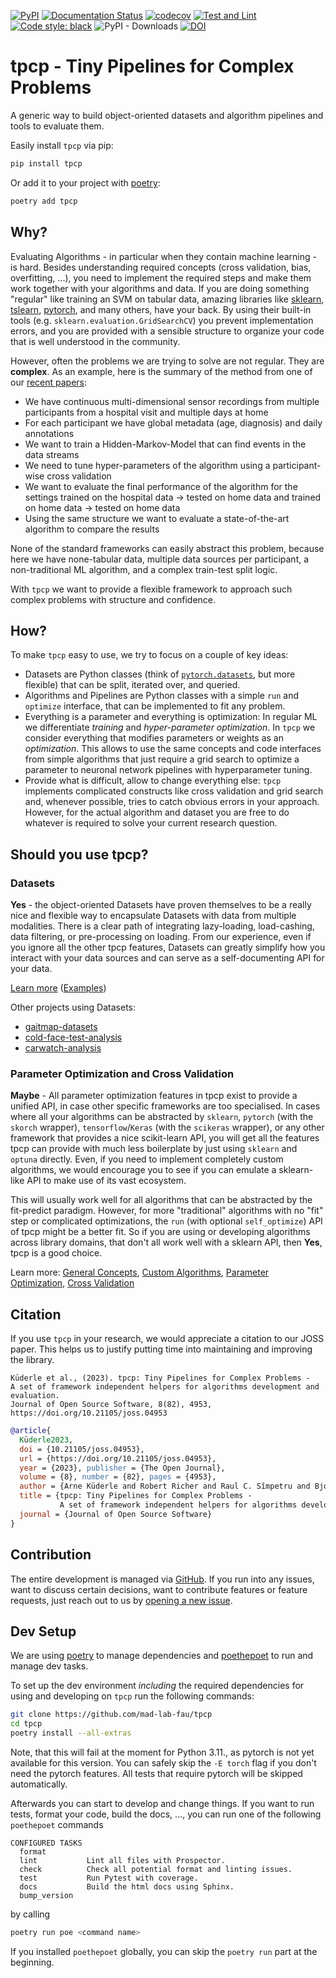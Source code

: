 [![PyPI](https://img.shields.io/pypi/v/tpcp)](https://pypi.org/project/tpcp/)
[![Documentation Status](https://readthedocs.org/projects/tpcp/badge/?version=latest)](https://tpcp.readthedocs.io/en/latest/?badge=latest)
[![codecov](https://codecov.io/gh/mad-lab-fau/tpcp/branch/main/graph/badge.svg?token=ZNVT5LNYHO)](https://codecov.io/gh/mad-lab-fau/tpcp)
[![Test and Lint](https://github.com/mad-lab-fau/tpcp/actions/workflows/test-and-lint.yml/badge.svg?branch=main)](https://github.com/mad-lab-fau/tpcp/actions/workflows/test-and-lint.yml)
[![Code style: black](https://img.shields.io/badge/code%20style-black-000000.svg)](https://github.com/psf/black)
![PyPI - Downloads](https://img.shields.io/pypi/dm/tpcp)
[![DOI](https://joss.theoj.org/papers/10.21105/joss.04953/status.svg)](https://doi.org/10.21105/joss.04953)

# tpcp - Tiny Pipelines for Complex Problems

A generic way to build object-oriented datasets and algorithm pipelines and tools to evaluate them.

Easily install `tpcp` via pip:
```bash
pip install tpcp
```

Or add it to your project with [poetry](https://python-poetry.org/):
```bash
poetry add tpcp
```

## Why?

Evaluating Algorithms - in particular when they contain machine learning - is hard.
Besides understanding required concepts (cross validation, bias, overfitting, ...), you need to implement the required 
steps and make them work together with your algorithms and data.
If you are doing something "regular" like training an SVM on tabular data, amazing libraries like [sklearn](https://scikit-learn.org), 
[tslearn](https://github.com/tslearn-team/tslearn), [pytorch](https://pytorch.org), and many others, have your back.
By using their built-in tools (e.g. `sklearn.evaluation.GridSearchCV`) you prevent implementation errors, and you are
provided with a sensible structure to organize your code that is well understood in the community.

However, often the problems we are trying to solve are not regular.
They are **complex**.
As an example, here is the summary of the method from one of our [recent papers](https://jneuroengrehab.biomedcentral.com/articles/10.1186/s12984-021-00883-7):
- We have continuous multi-dimensional sensor recordings from multiple participants from a hospital visit and multiple days at home
- For each participant we have global metadata (age, diagnosis) and daily annotations
- We want to train a Hidden-Markov-Model that can find events in the data streams
- We need to tune hyper-parameters of the algorithm using a participant-wise cross validation
- We want to evaluate the final performance of the algorithm for the settings trained on the hospital data -> tested on home data and trained on home data -> tested on home data
- Using the same structure we want to evaluate a state-of-the-art algorithm to compare the results

None of the standard frameworks can easily abstract this problem, because here we have none-tabular data, multiple data 
sources per participant, a non-traditional ML algorithm, and a complex train-test split logic.

With `tpcp` we want to provide a flexible framework to approach such complex problems with structure and confidence.

## How?

To make `tpcp` easy to use, we try to focus on a couple of key ideas:

- Datasets are Python classes (think of [`pytorch.datasets`](https://pytorch.org/tutorials/beginner/basics/data_tutorial.html), but more flexible) that can be split, iterated over, and queried.
- Algorithms and Pipelines are Python classes with a simple `run` and `optimize` interface, that can be implemented to fit any problem.
- Everything is a parameter and everything is optimization: In regular ML we differentiate *training* and *hyper-parameter optimization*.
  In `tpcp` we consider everything that modifies parameters or weights as an *optimization*.
  This allows to use the same concepts and code interfaces from simple algorithms that just require a grid search to optimize a parameter to neuronal network pipelines with hyperparameter tuning.
- Provide what is difficult, allow to change everything else:
  `tpcp` implements complicated constructs like cross validation and grid search and, whenever possible, tries to catch obvious errors in your approach.
  However, for the actual algorithm and dataset you are free to do whatever is required to solve your current research question.

## Should you use tpcp?

### Datasets

**Yes** - the object-oriented Datasets have proven themselves to be a really nice and flexible way to encapsulate Datasets with data from multiple modalities.
There is a clear path of integrating lazy-loading, load-cashing, data filtering, or pre-processing on loading.
From our experience, even if you ignore all the other tpcp features, Datasets can greatly simplify how you interact with your data sources and can serve as a self-documenting API for your data.

[Learn more](https://tpcp.readthedocs.io/en/latest/guides/algorithms_pipelines_datasets.html#datasets) 
([Examples](https://tpcp.readthedocs.io/en/latest/auto_examples/index.html#datasets))

Other projects using Datasets:
- [gaitmap-datasets](https://github.com/mad-lab-fau/gaitmap-datasets)
- [cold-face-test-analysis](https://github.com/mad-lab-fau/cft-analysis/tree/main/cft_analysis/datasets)
- [carwatch-analysis](https://github.com/mad-lab-fau/carwatch-analysis/tree/main/carwatch_analysis/datasets)

### Parameter Optimization and Cross Validation

**Maybe** - All parameter optimization features in tpcp exist to provide a unified API, in case other specific frameworks are too specialised.
In cases where all your algorithms can be abstracted by `sklearn`, `pytorch` (with the `skorch` wrapper), `tensorflow`/`Keras` (with the `scikeras` wrapper), 
or any other framework that provides a nice scikit-learn API, you will get all the features tpcp can provide with much less boilerplate by just using `sklearn` and `optuna` directly.
Even, if you need to implement completely custom algorithms, we would encourage you to see if you can emulate a sklearn-like API to make use of its vast ecosystem.

This will usually work well for all algorithms that can be abstracted by the fit-predict paradigm.
However, for more "traditional" algorithms with no "fit" step or complicated optimizations, the `run` (with optional `self_optimize`) API of tpcp might be a better fit.
So if you are using or developing algorithms across library domains, that don't all work well with a sklearn API, then **Yes**, tpcp is a good choice.

Learn more:
[General Concepts](https://tpcp.readthedocs.io/en/latest/guides/index.html#user-guides),
[Custom Algorithms](https://tpcp.readthedocs.io/en/latest/auto_examples/index.html#algorithms), 
[Parameter Optimization](https://tpcp.readthedocs.io/en/latest/auto_examples/index.html#parameter-optimization), 
[Cross Validation](https://tpcp.readthedocs.io/en/latest/auto_examples/index.html#validation)

## Citation

If you use `tpcp` in your research, we would appreciate a citation to our JOSS paper.
This helps us to justify putting time into maintaining and improving the library.

```
Küderle et al., (2023). tpcp: Tiny Pipelines for Complex Problems - 
A set of framework independent helpers for algorithms development and evaluation. 
Journal of Open Source Software, 8(82), 4953,
https://doi.org/10.21105/joss.04953
```

```bibtex
@article{
  Küderle2023, 
  doi = {10.21105/joss.04953},
  url = {https://doi.org/10.21105/joss.04953},
  year = {2023}, publisher = {The Open Journal},
  volume = {8}, number = {82}, pages = {4953},
  author = {Arne Küderle and Robert Richer and Raul C. Sîmpetru and Bjoern M. Eskofier},
  title = {tpcp: Tiny Pipelines for Complex Problems - 
           A set of framework independent helpers for algorithms development and evaluation},
  journal = {Journal of Open Source Software}
}
```

## Contribution

The entire development is managed via [GitHub](https://github.com/mad-lab-fau/tpcp).
If you run into any issues, want to discuss certain decisions, want to contribute features or feature requests, just 
reach out to us by [opening a new issue](https://github.com/mad-lab-fau/tpcp/issues/new/).

## Dev Setup

We are using [poetry](https://python-poetry.org/) to manage dependencies and 
[poethepoet](https://github.com/nat-n/poethepoet) to run and manage dev tasks.

To set up the dev environment *including* the required dependencies for using and developing on `tpcp` run the following
commands: 
```bash
git clone https://github.com/mad-lab-fau/tpcp
cd tpcp
poetry install --all-extras
```

Note, that this will fail at the moment for Python 3.11., as pytorch is not yet available for this version.
You can safely skip the `-E torch` flag if you don't need the pytorch features.
All tests that require pytorch will be skipped automatically.

Afterwards you can start to develop and change things.
If you want to run tests, format your code, build the docs, ..., you can run one of the following `poethepoet` commands

```
CONFIGURED TASKS
  format         
  lint           Lint all files with Prospector.
  check          Check all potential format and linting issues.
  test           Run Pytest with coverage.
  docs           Build the html docs using Sphinx.
  bump_version   
```

by calling

```bash
poetry run poe <command name>
````

If you installed `poethepoet` globally, you can skip the `poetry run` part at the beginning.
